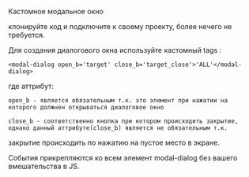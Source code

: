 Кастомное модальное окно

клонируйте код и подключите к своему проекту, более нечего не требуется.

Для создания диалогового окна используйте кастомный tags :

    <modal-dialog open_b='target' close_b='target_close'>'ALL'</modal-dialog>

где аттрибут: 

    open_b - является обязательным т.к. это элемент при нажатии на которого должнен открываться диалоговое окно

    close_b - соответственно кнопка при котором происходить закрытие, однако данный аттрибуте(close_b) является не обязательным т.к.

закрытие происходить по нажатию на пустое место в экране.

События прикрепляются ко всем элемент modal-dialog без вашего вмешательства в JS.